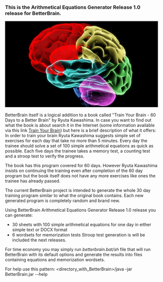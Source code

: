  
### This is the Arithmetical Equations Generator Release 1.0 release for BetterBrain.

![Colourful Brain](/resources/brain.jpg?raw=true "Colourful Brain")

BetterBrain itself is a logical addition to a book called "Train Your Brain - 60 Days to a Better Brain" by Ryuta Kawashima.
In case you want to find out what the book is about search it in the Internet (some information available via this link [Train Your Brain](http://en.wikipedia.org/wiki/Train_Your_Brain:_60_Days_to_a_Better_Brain)) but here is a brief description of what it offers:
In order to train your brain Ryuta Kawashima suggests simple set of exercises for each day that take no more than 5 minutes.
Every day the trainee should solve a set of 100 simple arithmetical equations as quick as possible. 
Each five days the trainee takes a memory test, a counting test and a stroop test to verify the progress.

The book has this program covered for 60 days. However Ryuta Kawashima insists on continuing the training even after completion of the 60 day program but the book itself does not have any more exercises like ones the trainee has already passed.

The current BetterBrain project is intended to generate the whole 30 day training program similar to what the original book contains.
Each new generated program is completely random and brand new.

Using BetterBrain Arithmetical Equations Generator Release 1.0 release you can generate: <br />
* 30 sheets with 100 simple arithmetical equations for one day in either simple text or DOCX format
* 6 wordsets for memorization tests
Stroop test generation is will be included the next releases.

For time economy you may simply run _betterbrain.bat/sh_ file that will run BetterBrain with its default options and generate the results into files containing equations and memorization wordsets.

For help use this pattern:
&lt;directory_with_BetterBrain&gt;/java -jar BetterBrain.jar --help